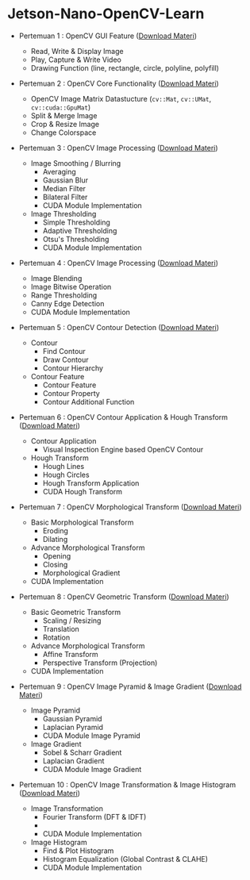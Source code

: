 # Jetson-Nano-OpenCV-Learn

- Pertemuan 1 : OpenCV GUI Feature ([Download Materi](https://github.com/Muhammad-Yunus/Jetson-Nano-OpenCV-Learn/raw/main/pertemuan_1/pertemuan_1.zip))
    - Read, Write & Display Image 
    - Play, Capture & Write Video 
    - Drawing Function (line, rectangle, circle, polyline, polyfill)

- Pertemuan 2 : OpenCV Core Functionality ([Download Materi](https://github.com/Muhammad-Yunus/Jetson-Nano-OpenCV-Learn/raw/main/pertemuan_2/pertemuan_2.zip))
    - OpenCV Image Matrix Datastucture (`cv::Mat`, `cv::UMat`, `cv::cuda::GpuMat`) 
    - Split & Merge Image
    - Crop & Resize Image
    - Change Colorspace

- Pertemuan 3 : OpenCV Image Processing ([Download Materi](https://github.com/Muhammad-Yunus/Jetson-Nano-OpenCV-Learn/raw/main/pertemuan_3/pertemuan_3.zip))
    - Image Smoothing / Blurring
        - Averaging
        - Gaussian Blur
        - Median Filter
        - Bilateral Filter
        - CUDA Module Implementation
    - Image Thresholding
        - Simple Thresholding
        - Adaptive Thresholding
        - Otsu's Thresholding
        - CUDA Module Implementation

- Pertemuan 4 : OpenCV Image Processing ([Download Materi](https://github.com/Muhammad-Yunus/Jetson-Nano-OpenCV-Learn/raw/main/pertemuan_4/pertemuan_4.zip))
    - Image Blending
    - Image Bitwise Operation
    - Range Thresholding
    - Canny Edge Detection
    - CUDA Module Implementation

- Pertemuan 5 : OpenCV Contour Detection ([Download Materi](https://github.com/Muhammad-Yunus/Jetson-Nano-OpenCV-Learn/raw/main/pertemuan_5/pertemuan_5.zip))
    - Contour
        - Find Contour 
        - Draw Contour 
        - Contour Hierarchy 
    - Contour Feature
        - Contour Feature 
        - Contour Property
        - Contour Additional Function 

- Pertemuan 6 : OpenCV Contour Application & Hough Transform ([Download Materi](https://github.com/Muhammad-Yunus/Jetson-Nano-OpenCV-Learn/raw/main/pertemuan_6/pertemuan_6.zip))
    - Contour Application
        - Visual Inspection Engine based OpenCV Contour 
    - Hough Transform
        - Hough Lines
        - Hough Circles
        - Hough Transform Application
        - CUDA Hough Transform 

- Pertemuan 7 : OpenCV Morphological Transform ([Download Materi](https://github.com/Muhammad-Yunus/Jetson-Nano-OpenCV-Learn/raw/main/pertemuan_7/pertemuan_7.zip))
    - Basic Morphological Transform 
        - Eroding 
        - Dilating
    - Advance Morphological Transform 
        - Opening 
        - Closing
        - Morphological Gradient
    - CUDA Implementation

- Pertemuan 8 : OpenCV Geometric Transform ([Download Materi](https://github.com/Muhammad-Yunus/Jetson-Nano-OpenCV-Learn/raw/main/pertemuan_8/pertemuan_8.zip))
    - Basic Geometric Transform 
        - Scaling / Resizing
        - Translation
        - Rotation
    - Advance Morphological Transform
        - Affine Transform  
        - Perspective Transform (Projection)
    - CUDA Implementation

- Pertemuan 9 : OpenCV Image Pyramid & Image Gradient ([Download Materi](https://github.com/Muhammad-Yunus/Jetson-Nano-OpenCV-Learn/raw/main/pertemuan_9/pertemuan_9.zip))
    - Image Pyramid
        - Gaussian Pyramid
        - Laplacian Pyramid
        - CUDA Module Image Pyramid
    - Image Gradient
        - Sobel & Scharr Gradient  
        - Laplacian Gradient
        - CUDA Module Image Gradient

- Pertemuan 10 : OpenCV Image Transformation & Image Histogram ([Download Materi](https://github.com/Muhammad-Yunus/Jetson-Nano-OpenCV-Learn/raw/main/pertemuan_10/pertemuan_10.zip))
    - Image Transformation
        - Fourier Transform (DFT & IDFT)
        - 
        - CUDA Module Implementation
    - Image Histogram
        - Find & Plot Histogram  
        - Histogram Equalization (Global Contrast & CLAHE)
        - CUDA Module Implementation